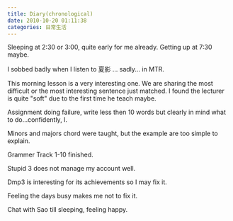 ```yaml
---
title: Diary(chronological)
date: 2010-10-20 01:11:38
categories: 日常生活
---
```


Sleeping at 2:30 or 3:00, quite early for me already. Getting up at 7:30 maybe.

I sobbed badly when I listen to 夏影 ... sadly... in MTR.

This morning lesson is a very interesting one. We are sharing the most difficult or the most interesting sentence just matched. I found the lecturer is quite "soft" due to the first time he teach maybe.

Assignment doing failure, write less then 10 words but clearly in mind what to do...confidently, I.

Minors and majors chord were taught, but the example are too simple to explain.

Grammer Track 1-10 finished.

Stupid 3 does not manage my account well.

Dmp3 is interesting for its achievements so I may fix it.

Feeling the days busy makes me not to fix it.

Chat with Sao till sleeping, feeling happy.